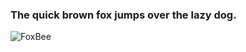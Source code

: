 ### The quick brown fox jumps over the lazy dog.
![FoxBee](https://github.com/Halfmedia/Halfmedia/assets/74425304/161e809e-e7ee-4561-b10e-77443579c845)
